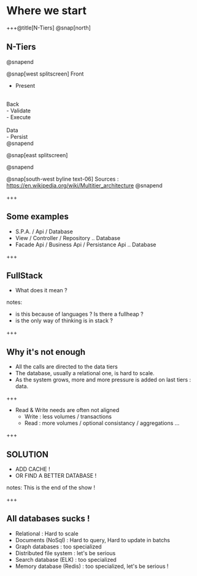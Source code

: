 # Where we start

+++@title[N-Tiers]
@snap[north] 
## N-Tiers
@snapend

@snap[west splitscreen] 
Front <br /> 
- Present <br />
<br />
Back <br />
- Validate <br />
- Execute <br />
<br />
Data <br />
- Persist <br />
@snapend

@snap[east splitscreen]
<!-- ---?image=_assets/Overview_of_a_three-tier_application_vectorVersion.png&size=auto 50%&position=right -->

@snapend




@snap[south-west byline text-06]
Sources : https://en.wikipedia.org/wiki/Multitier_architecture
@snapend

+++
## Some examples
- S.P.A. / Api / Database
- View / Controller / Repository .. Database
- Facade Api / Business Api / Persistance Api .. Database


+++
## FullStack
- What does it mean ?

notes: 
- is this because of languages ? Is there a fullheap ?
- is the only way of thinking is in stack ?


+++
## Why it's not enough
- All the calls are directed to the data tiers
- The database, usually a relational one, is hard to scale.
- As the system grows, more and more pressure is added on last tiers : data.

+++
- Read & Write needs are often not aligned
  * Write : less volumes / transactions
  * Read : more volumes / optional consistancy / aggregations ...

+++
## SOLUTION

- ADD CACHE !
- OR FIND A BETTER DATABASE !

notes:
This is the end of the show !

+++
## All databases sucks !
- Relational : Hard to scale
- Documents (NoSql) : Hard to query, Hard to update in batchs
- Graph databases : too specialized
- Distributed file system : let's be serious
- Search database (ELK) : too specialized
- Memory database (Redis) : too specialized, let's be serious !

